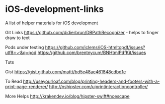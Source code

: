 # iOS-development-links
A list of helper materials for iOS development 

Git Links 
https://github.com/didierbrun/DBPathRecognizer - helps to finger draw to text 

Pods under testing
https://github.com/iclems/iOS-htmltopdf/issues?utf8=✓&q=pod 
https://github.com/brentnycum/BNHtmlPdfKit/issues

Tuts

Gist
https://gist.github.com/mattt/bd5e48ae461848cdbd1e

To Read
http://useyourloaf.com/blog/printing-headers-and-footers-with-a-print-page-renderer/
http://nshipster.com/uiprintinteractioncontroller/

More Helps
http://krakendev.io/blog/hipster-swift#noescape 
